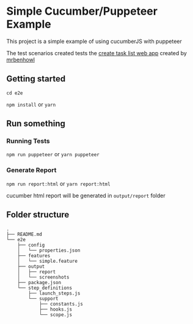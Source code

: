 # Simple Cucumber/Puppeteer Example
This project is a simple example of using cucumberJS with puppeteer 

The test scenarios created tests the [create task list web app](https://mrbenhowl.github.io/auto-gen-boilerplate-code-babel-macro-codegen/) created by [mrbenhowl](https://github.com/mrbenhowl) 

## Getting started

`cd e2e`

`npm install` or `yarn`


## Run something 

### Running Tests

`npm run puppeteer` or `yarn puppeteer`

### Generate Report

`npm run report:html` or  `yarn report:html`

cucumber html report will be generated in `output/report` folder

## Folder structure

```
.
├── README.md
└── e2e
    ├── config
    │   └── properties.json
    ├── features
    │   └── simple.feature
    ├── output
    │   ├── report
    │   └── screenshots
    ├── package.json
    └── step_definitions
        ├── launch_steps.js
        └── support
            ├── constants.js
            ├── hooks.js
            └── scope.js
```